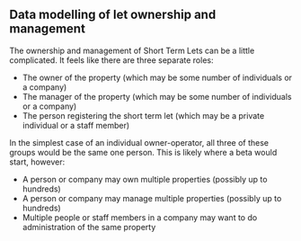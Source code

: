## Data modelling of let ownership and management

The ownership and management of Short Term Lets can be a little complicated. It feels like there are three separate roles:
- The owner of the property (which may be some number of individuals or a company)
- The manager of the property (which may be some number of individuals or a company)
- The person registering the short term let (which may be a private individual or a staff member)

In the simplest case of an individual owner-operator, all three of these groups would be the same one person. This is likely where a beta would start, however:
- A person or company may own multiple properties (possibly up to hundreds)
- A person or company may manage multiple properties (possibly up to hundreds)
- Multiple people or staff members in a company may want to do administration of the same property
